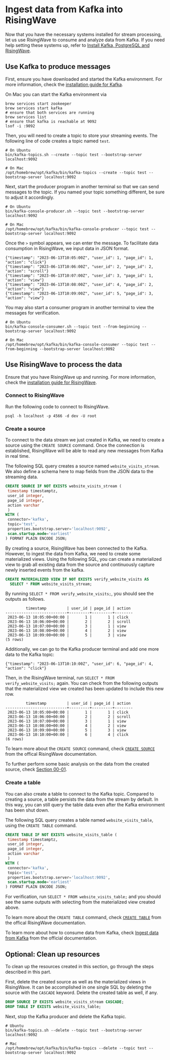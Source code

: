 # Ingest data from Kafka into RisingWave

Now that you have the necessary systems installed for stream processing, let us use RisingWave to consume and analyze data from Kafka. If you need help setting these systems up, refer to [Install Kafka, PostgreSQL and RisingWave](00-install-kafka-pg-rw.md).

## Use Kafka to produce messages

First, ensure you have downloaded and started the Kafka environment. For more information, check the [installation guide for Kafka](00-install-kafka-pg-rw.md#install-kafka).

On Mac you can start the Kafka environment via 

```terminal 
brew services start zookeeper 
brew services start kafka
# ensure that both services are running
brew services list
# ensure that kafka is reachable at 9092
lsof -i :9092
```

Then, you will need to create a topic to store your streaming events. The following line of code creates a topic named `test`.

```terminal
# On Ubuntu
bin/kafka-topics.sh --create --topic test --bootstrap-server localhost:9092

# On Mac 
/opt/homebrew/opt/kafka/bin/kafka-topics --create --topic test --bootstrap-server localhost:9092
```

Next, start the producer program in another terminal so that we can send messages to the topic. If you named your topic something different, be sure to adjust it accordingly. 

```terminal
# On Ubuntu
bin/kafka-console-producer.sh --topic test --bootstrap-server localhost:9092

# On Mac
/opt/homebrew/opt/kafka/bin/kafka-console-producer --topic test --bootstrap-server localhost:9092
```

Once the `>` symbol appears, we can enter the message. To facilitate data consumption in RisingWave, we input data in JSON format.

```terminal
{"timestamp": "2023-06-13T10:05:00Z", "user_id": 1, "page_id": 1, "action": "click"}
{"timestamp": "2023-06-13T10:06:00Z", "user_id": 2, "page_id": 2, "action": "scroll"}
{"timestamp": "2023-06-13T10:07:00Z", "user_id": 3, "page_id": 1, "action": "view"}
{"timestamp": "2023-06-13T10:08:00Z", "user_id": 4, "page_id": 2, "action": "view"}
{"timestamp": "2023-06-13T10:09:00Z", "user_id": 5, "page_id": 3, "action": "view"}
```

You may also start a consumer program in another terminal to view the messages for verification.

```terminal
# On Ubuntu
bin/kafka-console-consumer.sh --topic test --from-beginning --bootstrap-server localhost:9092

# On Mac
/opt/homebrew/opt/kafka/bin/kafka-console-consumer --topic test --from-beginning --bootstrap-server localhost:9092
```

## Use RisingWave to process the data

Ensure that you have RisingWave up and running. For more information, check the [installation guide for RisingWave](00-install-kafka-pg-rw.md#install-risingwave).

### Connect to RisingWave

Run the following code to connect to RisingWave.

```terminal
psql -h localhost -p 4566 -d dev -U root
```

### Create a source

To connect to the data stream we just created in Kafka, we need to create a source using the `CREATE SOURCE` command. Once the connection is established, RisingWave will be able to read any new messages from Kafka in real time. 

The following SQL query creates a source named `website_visits_stream`. We also define a schema here to map fields from the JSON data to the streaming data. 

```sql
CREATE SOURCE IF NOT EXISTS website_visits_stream (
 timestamp timestamptz,
 user_id integer,
 page_id integer,
 action varchar
 )
WITH (
 connector='kafka',
 topic='test',
 properties.bootstrap.server='localhost:9092',
 scan.startup.mode='earliest'
) FORMAT PLAIN ENCODE JSON;
```

By creating a source, RisingWave has been connected to the Kafka. However, to ingest the data from Kafka, we need to create some materialized views. Using the following SQL, you can create a materialized view to grab all existing data from the source and continuously capture newly inserted events from the kafka. 
```sql
CREATE MATERIALIZED VIEW IF NOT EXISTS verify_website_visits AS
  SELECT * FROM website_visits_stream;
```

By running `SELECT * FROM verify_website_visits;`, you should see the outputs as follows.
```terminal
         timestamp         | user_id | page_id | action
---------------------------+---------+---------+--------
 2023-06-13 10:05:00+00:00 |       1 |       1 | click
 2023-06-13 10:06:00+00:00 |       2 |       2 | scroll
 2023-06-13 10:07:00+00:00 |       3 |       1 | view
 2023-06-13 10:08:00+00:00 |       4 |       2 | view
 2023-06-13 10:09:00+00:00 |       5 |       3 | view
(5 rows)
```

Additionally, we can go to the Kafka producer terminal and add one more data to the Kafka topic:
```terminal
{"timestamp": "2023-06-13T10:10:00Z", "user_id": 6, "page_id": 4, "action": "click"}
```

Then, in the RisingWave terminal, run `SELECT * FROM verify_website_visits;` again. You can check from the following outputs that the materialized view we created has been updated to include this new row.
```terminal
         timestamp         | user_id | page_id | action
---------------------------+---------+---------+--------
 2023-06-13 10:05:00+00:00 |       1 |       1 | click
 2023-06-13 10:06:00+00:00 |       2 |       2 | scroll
 2023-06-13 10:07:00+00:00 |       3 |       1 | view
 2023-06-13 10:08:00+00:00 |       4 |       2 | view
 2023-06-13 10:09:00+00:00 |       5 |       3 | view
 2023-06-13 10:10:00+00:00 |       6 |       4 | click
(6 rows)
```

To learn more about the `CREATE SOURCE` command, check [`CREATE SOURCE`](https://docs.risingwave.com/docs/current/sql-create-source/) from the offical RisingWave documentation.

To further perform some basic analysis on the data from the created source, check [Section 00-01](../01-basic-streaming-workflow/01-query-process-streaming-data/001-ingest-analyze-kafka.md#analyze-the-data).

### Create a table

You can also create a table to connect to the Kafka topic. Compared to creating a source, a table persists the data from the stream by default. In this way, you can still query the table data even after the Kafka environment has been shut down.

The following SQL query creates a table named `website_visits_table`, using the `CREATE TABLE` command.
```sql
CREATE TABLE IF NOT EXISTS website_visits_table (
 timestamp timestamptz,
 user_id integer,
 page_id integer,
 action varchar
 )
WITH (
 connector='kafka',
 topic='test',
 properties.bootstrap.server='localhost:9092',
 scan.startup.mode='earliest'
) FORMAT PLAIN ENCODE JSON;
```

For verification, run `SELECT * FROM website_visits_table;` and you should see the same outputs with selecting from the materialized view created above.

To learn more about the `CREATE TABLE` command, check [`CREATE TABLE`](https://docs.risingwave.com/docs/current/sql-create-table/) from the offical RisingWave documentation.

To learn more about how to consume data from Kafka, check [Ingest data from Kafka](https://docs.risingwave.com/docs/current/ingest-from-kafka/) from the official documentation.

## Optional: Clean up resources
To clean up the resources created in this section, go through the steps described in this part.

First, delete the created source as well as the materialized views in RisingWave. It can be accomplished in one single SQL by deleting the source with the `CASCADE` keyword. Delete the created table as well, if any.

```sql
DROP SOURCE IF EXISTS website_visits_stream CASCADE;
DROP TABLE IF EXISTS website_visits_table;
```

Next, stop the Kafka producer and delete the Kafka topic.

```terminal
# Ubuntu
bin/kafka-topics.sh --delete --topic test --bootstrap-server localhost:9092

# Mac 
/opt/homebrew/opt/kafka/bin/kafka-topics --delete --topic test --bootstrap-server localhost:9092
```
